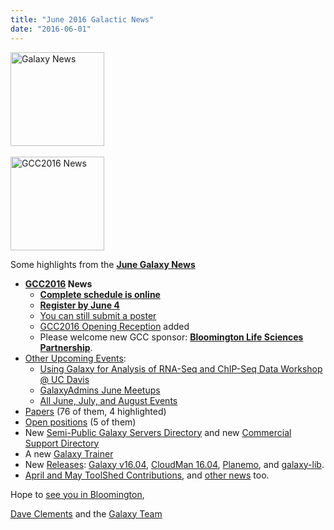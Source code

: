 ```yaml
---
title: "June 2016 Galactic News"
date: "2016-06-01"
---
```

<div class='right'>
<a href='/galaxy-updates/2016-06/'><img src="/images/galaxy-logos/GalaxyNews.png" alt="Galaxy News" width=150 /></a><br />
<br />
<a href='/galaxy-updates/2016-06/#gcc2016'><img src="/images/logos/GCC2016LogoTallBig.png" alt="GCC2016 News" width="150" /></a></div>

Some highlights from the **[June Galaxy News](/galaxy-updates/2016-06/)**

* **[GCC2016](/galaxy-updates/2016-06/#gcc2016) News**
  * **[Complete schedule is online](/galaxy-updates/2016-06/#complete-schedule-online)**
  * **[Register by June 4](/galaxy-updates/2016-06/#registration-june-4)**
  * [You can still submit a poster](/galaxy-updates/2016-06/#posters-there-is-still-space)
  * [GCC2016 Opening Reception](/galaxy-updates/2016-06/#opening-reception-added) added
  * Please welcome new GCC sponsor: **[Bloomington Life Sciences Partnership](/galaxy-updates/2016-06/#bloomington-life-sciences-partnership)**.
* [Other Upcoming Events](/galaxy-updates/2016-06/#upcoming-events):
  * [Using Galaxy for Analysis of RNA-Seq and ChIP-Seq Data Workshop @ UC Davis](/galaxy-updates/2016-06/#using-galaxy-for-analysis-of-rna-seq-and-chip-seq-data)
  * [GalaxyAdmins June Meetups](/galaxy-updates/2016-06/#galaxyadmins-june-meetups)
  * [All June, July, and August Events](/galaxy-updates/2016-06/#june-july-and-august-events)
* [Papers](/galaxy-updates/2016-06/#new-papers) (76 of them, 4 highlighted)
* [Open positions](/galaxy-updates/2016-06/#whos-hiring) (5 of them)
* New [Semi-Public Galaxy Servers Directory](/galaxy-updates/2016-06/#new-semi-public-galaxy-servers-directory) and new [Commercial Support Directory](/galaxy-updates/2016-06/#new-commercial-support-directory)
* A new [Galaxy Trainer](/galaxy-updates/2016-06/#galaxy-community-hubs)
* New [Releases](/galaxy-updates/2016-06/#releases): [Galaxy v16.04](/galaxy-updates/2016-06/#galaxy-v1604), [CloudMan 16.04](/galaxy-updates/2016-06/#cloudman-1604), [Planemo](/galaxy-updates/2016-06/#planemo-0250---0260), and [galaxy-lib](/galaxy-updates/2016-06/#galaxy-lib-1671---1677).
* [April and May ToolShed Contributions](/galaxy-updates/2016-06/#toolshed-contributions), and [other news](/galaxy-updates/2016-06/#other-news) too.

Hope to [see you in Bloomington](https://web.archive.org/web/http://gcc2016.iu.edu/),

[Dave Clements](/people/dave-clements/) and the [Galaxy Team](/galaxy-team/)
